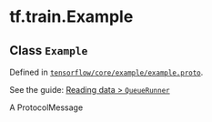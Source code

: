 <div itemscope itemtype="http://developers.google.com/ReferenceObject">
<meta itemprop="name" content="tf.train.Example" />
<meta itemprop="path" content="Stable" />
</div>

# tf.train.Example

## Class `Example`





Defined in [`tensorflow/core/example/example.proto`](https://www.tensorflow.org/code/tensorflow/core/example/example.proto).

See the guide: [Reading data > `QueueRunner`](../../../../api_guides/python/reading_data.md#_QueueRunner_)

A ProtocolMessage

